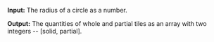 **Input:**  The radius of a circle as a number. 

**Output:** The quantities of whole and partial tiles as an array with two integers -- [solid, partial].
